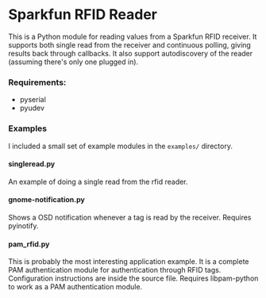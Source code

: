 Sparkfun RFID Reader
====================

This is a Python module for reading values from a Sparkfun RFID receiver.
It supports both single read from the receiver and continuous polling,
giving results back through callbacks. It also support autodiscovery of the
reader (assuming there's only one plugged in).

### Requirements:
* pyserial
* pyudev

### Examples
I included a small set of example modules in the `examples/` directory.

#### singleread.py
An example of doing a single read from the rfid reader.

#### gnome-notification.py
Shows a OSD notification whenever a tag is read by the receiver.
Requires pyinotify.

#### pam\_rfid.py
This is probably the most interesting application example. It is a complete
PAM authentication module for authentication through RFID tags.
Configuration instructions are inside the source file.
Requires libpam-python to work as a PAM authentication module.
